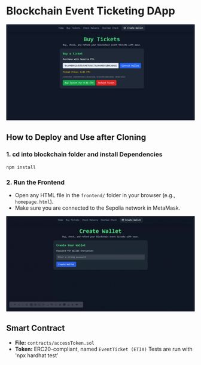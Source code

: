 # Blockchain Event Ticketing DApp

![alt text](assets/image-1.png)

## How to Deploy and Use after Cloning

### 1. cd into blockchain folder and install Dependencies

```
npm install
```

### 2. Run the Frontend

- Open any HTML file in the `frontend/` folder in your browser (e.g., `homepage.html`).
- Make sure you are connected to the Sepolia network in MetaMask.

![Demo](assets/downloadwallet.gif)

## Smart Contract

- **File:** `contracts/accessToken.sol`
- **Token:** ERC20-compliant, named `EventTicket (ETIX)`
  Tests are run with 'npx hardhat test'
